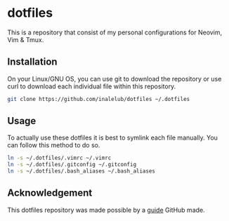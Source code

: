 # dotfiles
This is a repository that consist of my personal configurations for Neovim, Vim & Tmux.

## Installation
On your Linux/GNU OS, you can use git to download the repository or use curl to download each individual file within this repository.
```bash
git clone https://github.com/inalelub/dotfiles ~/.dotfiles
```

## Usage
To actually use these dotfiles it is best to symlink each file manually. You can follow this method to do so.
```bash
ln -s ~/.dotfiles/.vimrc ~/.vimrc
ln -s ~/.dotfiles/.gitconfig ~/.gitconfig
ln -s ~/.dotfiles/.bash_aliases ~/.bash_aliases
```

## Acknowledgement
This dotfiles repository was made possible by a [guide](https://dotfiles.github.io/) GitHub made.
